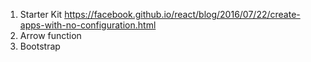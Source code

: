 1. Starter Kit
	https://facebook.github.io/react/blog/2016/07/22/create-apps-with-no-configuration.html
2. Arrow function
3. Bootstrap
